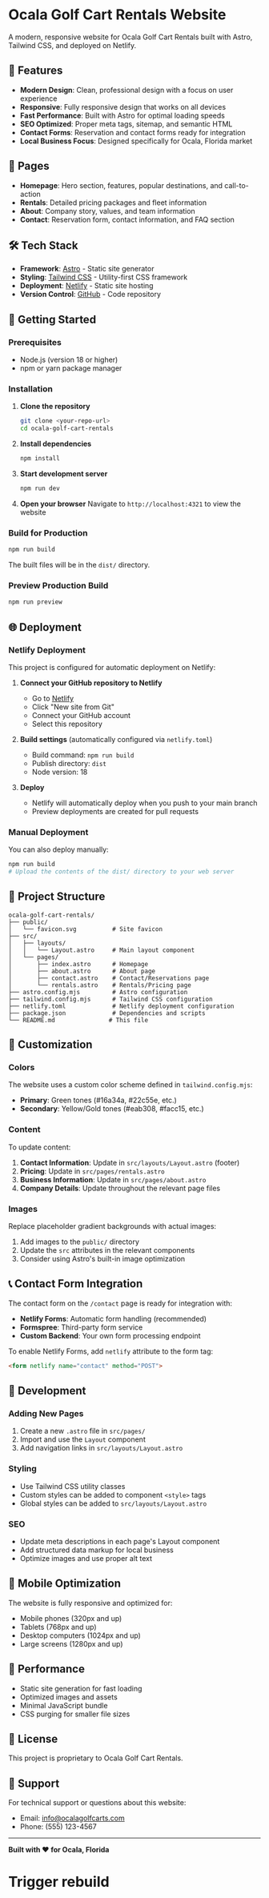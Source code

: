# Ocala Golf Cart Rentals Website

A modern, responsive website for Ocala Golf Cart Rentals built with Astro, Tailwind CSS, and deployed on Netlify.

## 🚀 Features

- **Modern Design**: Clean, professional design with a focus on user experience
- **Responsive**: Fully responsive design that works on all devices
- **Fast Performance**: Built with Astro for optimal loading speeds
- **SEO Optimized**: Proper meta tags, sitemap, and semantic HTML
- **Contact Forms**: Reservation and contact forms ready for integration
- **Local Business Focus**: Designed specifically for Ocala, Florida market

## 📄 Pages

- **Homepage**: Hero section, features, popular destinations, and call-to-action
- **Rentals**: Detailed pricing packages and fleet information
- **About**: Company story, values, and team information
- **Contact**: Reservation form, contact information, and FAQ section

## 🛠️ Tech Stack

- **Framework**: [Astro](https://astro.build/) - Static site generator
- **Styling**: [Tailwind CSS](https://tailwindcss.com/) - Utility-first CSS framework
- **Deployment**: [Netlify](https://netlify.com/) - Static site hosting
- **Version Control**: [GitHub](https://github.com/) - Code repository

## 🚀 Getting Started

### Prerequisites

- Node.js (version 18 or higher)
- npm or yarn package manager

### Installation

1. **Clone the repository**
   ```bash
   git clone <your-repo-url>
   cd ocala-golf-cart-rentals
   ```

2. **Install dependencies**
   ```bash
   npm install
   ```

3. **Start development server**
   ```bash
   npm run dev
   ```

4. **Open your browser**
   Navigate to `http://localhost:4321` to view the website

### Build for Production

```bash
npm run build
```

The built files will be in the `dist/` directory.

### Preview Production Build

```bash
npm run preview
```

## 🌐 Deployment

### Netlify Deployment

This project is configured for automatic deployment on Netlify:

1. **Connect your GitHub repository to Netlify**
   - Go to [Netlify](https://netlify.com/)
   - Click "New site from Git"
   - Connect your GitHub account
   - Select this repository

2. **Build settings** (automatically configured via `netlify.toml`)
   - Build command: `npm run build`
   - Publish directory: `dist`
   - Node version: 18

3. **Deploy**
   - Netlify will automatically deploy when you push to your main branch
   - Preview deployments are created for pull requests

### Manual Deployment

You can also deploy manually:

```bash
npm run build
# Upload the contents of the dist/ directory to your web server
```

## 📁 Project Structure

```
ocala-golf-cart-rentals/
├── public/
│   └── favicon.svg          # Site favicon
├── src/
│   ├── layouts/
│   │   └── Layout.astro     # Main layout component
│   └── pages/
│       ├── index.astro      # Homepage
│       ├── about.astro      # About page
│       ├── contact.astro    # Contact/Reservations page
│       └── rentals.astro    # Rentals/Pricing page
├── astro.config.mjs         # Astro configuration
├── tailwind.config.mjs      # Tailwind CSS configuration
├── netlify.toml             # Netlify deployment configuration
├── package.json             # Dependencies and scripts
└── README.md               # This file
```

## 🎨 Customization

### Colors

The website uses a custom color scheme defined in `tailwind.config.mjs`:

- **Primary**: Green tones (#16a34a, #22c55e, etc.)
- **Secondary**: Yellow/Gold tones (#eab308, #facc15, etc.)

### Content

To update content:

1. **Contact Information**: Update in `src/layouts/Layout.astro` (footer)
2. **Pricing**: Update in `src/pages/rentals.astro`
3. **Business Information**: Update in `src/pages/about.astro`
4. **Company Details**: Update throughout the relevant page files

### Images

Replace placeholder gradient backgrounds with actual images:

1. Add images to the `public/` directory
2. Update the `src` attributes in the relevant components
3. Consider using Astro's built-in image optimization

## 📞 Contact Form Integration

The contact form on the `/contact` page is ready for integration with:

- **Netlify Forms**: Automatic form handling (recommended)
- **Formspree**: Third-party form service
- **Custom Backend**: Your own form processing endpoint

To enable Netlify Forms, add `netlify` attribute to the form tag:

```html
<form netlify name="contact" method="POST">
```

## 🔧 Development

### Adding New Pages

1. Create a new `.astro` file in `src/pages/`
2. Import and use the `Layout` component
3. Add navigation links in `src/layouts/Layout.astro`

### Styling

- Use Tailwind CSS utility classes
- Custom styles can be added to component `<style>` tags
- Global styles can be added to `src/layouts/Layout.astro`

### SEO

- Update meta descriptions in each page's Layout component
- Add structured data markup for local business
- Optimize images and use proper alt text

## 📱 Mobile Optimization

The website is fully responsive and optimized for:

- Mobile phones (320px and up)
- Tablets (768px and up)
- Desktop computers (1024px and up)
- Large screens (1280px and up)

## 🚀 Performance

- Static site generation for fast loading
- Optimized images and assets
- Minimal JavaScript bundle
- CSS purging for smaller file sizes

## 📄 License

This project is proprietary to Ocala Golf Cart Rentals.

## 🤝 Support

For technical support or questions about this website:

- Email: info@ocalagolfcarts.com
- Phone: (555) 123-4567

---

**Built with ❤️ for Ocala, Florida**
# Trigger rebuild
